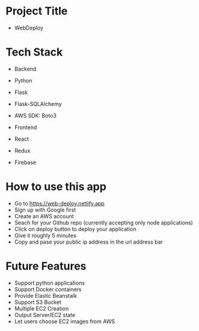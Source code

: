 # Project Title
- WebDeploy

# Tech Stack
- Backend
- Python
- Flask
- Flask-SQLAlchemy
- AWS SDK: Boto3

- Frontend
- React
- Redux
- Firebase

# How to use this app
- Go to https://web-deploy.netlify.app
- Sign up with Google first
- Create an AWS account
- Seach for your Github repo (currently accepting only node applications)
- Click on deploy button to deploy your application
- Give it roughly 5 minutes
- Copy and pase your public ip address in the url address bar

# Future Features
 - Support python applications
 - Support Docker containers
 - Provide Elastic Beanstalk
 - Support S3 Bucket
 - Multiple EC2 Creation
 - Output Server/EC2 state 
 - Let users choose EC2 images from AWS
